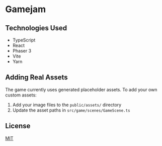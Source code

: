 # Gamejam

## Technologies Used

- TypeScript
- React
- Phaser 3
- Vite
- Yarn

## Adding Real Assets

The game currently uses generated placeholder assets. To add your own custom assets:

1. Add your image files to the `public/assets/` directory
2. Update the asset paths in `src/game/scenes/GameScene.ts`

## License

[MIT](LICENSE)

